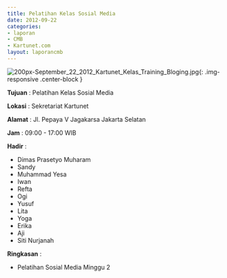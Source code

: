 ```yaml
---
title: Pelatihan Kelas Sosial Media
date: 2012-09-22
categories:
- laporan
- CMB
- Kartunet.com
layout: laporancmb
---
```


![200px-September_22_2012_Kartunet_Kelas_Training_Bloging.jpg](/uploads/200px-September_22_2012_Kartunet_Kelas_Training_Bloging.jpg){: .img-responsive .center-block }


**Tujuan** : Pelatihan Kelas Sosial Media

**Lokasi** : Sekretariat Kartunet

**Alamat** : Jl. Pepaya V Jagakarsa Jakarta Selatan

**Jam** : 09:00 - 17:00 WIB

**Hadir** : 
* Dimas Prasetyo Muharam
* Sandy
* Muhammad Yesa
* Iwan
* Refta
* Ogi
* Yusuf
* Lita
* Yoga
* Erika
* Aji
* Siti Nurjanah

**Ringkasan** : 
* Pelatihan Sosial Media Minggu 2
